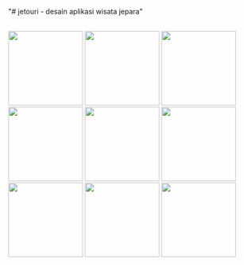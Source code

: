 "# jetouri - desain aplikasi wisata jepara" 

<br>
<img src="https://user-images.githubusercontent.com/55333710/124342494-a2811500-dbee-11eb-81b6-8248232f19e8.jpeg" width="150">
<img src="https://user-images.githubusercontent.com/55333710/124342496-a44ad880-dbee-11eb-87e3-473c5513d706.jpeg" width="150">
<img src="https://user-images.githubusercontent.com/55333710/124342497-a4e36f00-dbee-11eb-9ed0-92441adf5339.jpeg" width="150">
<img src="https://user-images.githubusercontent.com/55333710/124342498-a57c0580-dbee-11eb-843e-14223ccb87df.jpeg" width="150">
<img src="https://user-images.githubusercontent.com/55333710/124342499-a57c0580-dbee-11eb-9d79-d98a2ee6a1d0.jpeg" width="150">
<img src="https://user-images.githubusercontent.com/55333710/124342501-a6149c00-dbee-11eb-8190-4086fff8f945.jpeg" width="150">
<img src="https://user-images.githubusercontent.com/55333710/124342503-a745c900-dbee-11eb-9fb8-360fda9198f5.jpeg" width="150">
<img src="https://user-images.githubusercontent.com/55333710/124342504-a7de5f80-dbee-11eb-9389-56cebd41ccfa.jpeg" width="150">
<img src="https://user-images.githubusercontent.com/55333710/124342505-a876f600-dbee-11eb-80c0-ebafd8eacde5.jpeg" width="150">
